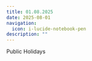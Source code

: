 ```yaml
---
title: 01.08.2025
date: 2025-08-01
navigation:
  icon: i-lucide-notebook-pen
description: ""
---
```


Public Holidays

